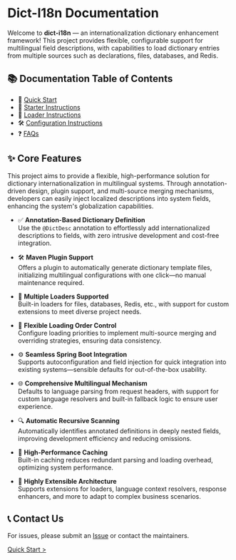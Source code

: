# Dict-I18n Documentation

Welcome to **dict-i18n** — an internationalization dictionary enhancement framework! This project provides flexible,
configurable support for multilingual field descriptions, with capabilities to load dictionary entries from multiple
sources such as declarations, files, databases, and Redis.

## 📚 Documentation Table of Contents

- 🚀 [Quick Start](./guide/Quick_Start.md)
- 🔌 [Starter Instructions](./starter/Starter_Instructions.md)
- 🧩 [Loader Instructions](loader/Loader_Instructions.md)
- 🛠 [Configuration Instructions](./config/Configuration_Instructions.md)
- ❓ [FAQs](./faq/FAQs.md)

## ✨ Core Features

This project aims to provide a flexible, high-performance solution for dictionary internationalization in multilingual
systems. Through annotation-driven design, plugin support, and multi-source merging mechanisms, developers can easily
inject localized descriptions into system fields, enhancing the system's globalization capabilities.

* ✅ **Annotation-Based Dictionary Definition**  
  Use the `@DictDesc` annotation to effortlessly add internationalized descriptions to fields, with zero intrusive
  development and cost-free integration.

* 🛠 **Maven Plugin Support**  
  Offers a plugin to automatically generate dictionary template files, initializing multilingual configurations with one
  click—no manual maintenance required.

* 🔌 **Multiple Loaders Supported**  
  Built-in loaders for files, databases, Redis, etc., with support for custom extensions to meet diverse project needs.

* 🔄 **Flexible Loading Order Control**  
  Configure loading priorities to implement multi-source merging and overriding strategies, ensuring data consistency.

* ⚙️ **Seamless Spring Boot Integration**  
  Supports autoconfiguration and field injection for quick integration into existing systems—sensible defaults for
  out-of-the-box usability.

* 🌐 **Comprehensive Multilingual Mechanism**  
  Defaults to language parsing from request headers, with support for custom language resolvers and built-in fallback
  logic to ensure user experience.

* 🔍 **Automatic Recursive Scanning**  
  Automatically identifies annotated definitions in deeply nested fields, improving development efficiency and reducing
  omissions.

* 🚀 **High-Performance Caching**  
  Built-in caching reduces redundant parsing and loading overhead, optimizing system performance.

* 🧩 **Highly Extensible Architecture**  
  Supports extensions for loaders, language context resolvers, response enhancers, and more to adapt to complex business
  scenarios.

## 📞 Contact Us

For issues, please submit an [Issue](https://github.com/Silwings-git/dict-i18n/issues) or contact the maintainers.

[Quick Start >](./guide/Quick_Start.md)